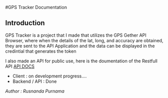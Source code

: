 #GPS Tracker Documentation

## Introduction

GPS Tracker is a project that I made that utilizes the GPS Gether API Browser, where when the details of the lat, long, and accuracy are obtained, they are sent to the API Application and the data can be displayed in the credintial that generates the token

I also made an API for public use, here is the doumentation of the Restfull API
[API DOCS](https://github.com/cybersafellc/gps-tracking-api-migrate)

- Client : on development progress....
- Backend / API : Done

_Author : Rusnanda Purnama_
